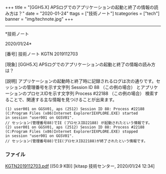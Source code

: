 ﻿+++
title = "[GGH5.X] APSログでのアプリケーションの起動と終了の情報の読み方は？"
date = "2020-01-24"
ttags = ["技術ノート"]
tcategories = ["tech"]
banner = "img/technote.jpg"
+++

-----------------------------------------------------------------------------------------------------------------------------

*技術ノート

2020/01/24*


[番号]
技術ノート KGTN 2019112703

[現象]
[GGH5.X] APSログでのアプリケーションの起動と終了の情報の読み方は？

[説明]
アプリケーションの起動時と終了時に記録されるログは次の通りです。セッションの管理番号を示す文字列
Session ID 88 （この例の場合）
とアプリケーションのプロセスIDを示す文字列 Process #22188
（この例の場合）
検索することで、関連する主な情報を見つけることが出来ます。

    (1) user001 on GGSV01, aps (2512) Session ID 88: Process #22188
    (C:Program Files (x86)Internet ExplorerIEXPLORE.EXE) started
    in session "user001 on GGSV01".
    // セッション(管理番号88)でIE (プロセスID22188) が起動されたという情報です。
    (2) user001 on GGSV01, aps (2512) Session ID 88: Process #22188
    (C:Program Files (x86)Internet ExplorerIEXPLORE.EXE) stopped
    in session "user001 on GGSV01".
    // セッション(管理番号88)でIE(プロセスID22188)が終了されたという情報です。


### ファイル

 
 


[KGTN2019112703.pdf](http://techreport.kitasp.net/attachments/download/4433/KGTN2019112703.pdf)
 [(50.9 KB)] [kitasp 技術センター, 2020/01/24
12:34]


 


 

